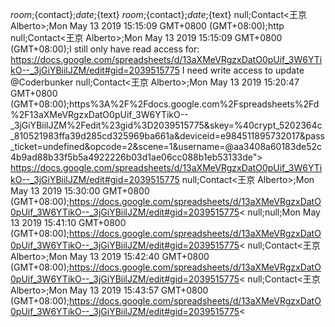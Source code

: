 ${room};${contact};${date};${text}
${room};${contact};${date};${text}
null;Contact<王京 Alberto>;Mon May 13 2019 15:15:09 GMT+0800 (GMT+08:00);http
null;Contact<王京 Alberto>;Mon May 13 2019 15:15:09 GMT+0800 (GMT+08:00);I still only have read access for:<a target="_blank" href="/cgi-bin/mmwebwx-bin/webwxcheckurl?requrl=https%3A%2F%2Fdocs.google.com%2Fspreadsheets%2Fd%2F13aXMeVRgzxDatO0pUif_3W6YTikO--_3jGiYBiilJZM%2Fedit%23gid%3D2039515775&skey=%40crypt_5202364c_810521983ffa39d285cd325969ba661a&deviceid=e306808207835849&pass_ticket=undefined&opcode=2&scene=1&username=@aa3408a60183de52c4b9ad88b33f5b5a4922226b03d1ae06cc088b1eb53133de"> https://docs.google.com/spreadsheets/d/13aXMeVRgzxDatO0pUif_3W6YTikO--_3jGiYBiilJZM/edit#gid=2039515775</a> I need write access to update @Coderbunker
null;Contact<王京 Alberto>;Mon May 13 2019 15:20:47 GMT+0800 (GMT+08:00);https%3A%2F%2Fdocs.google.com%2Fspreadsheets%2Fd%2F13aXMeVRgzxDatO0pUif_3W6YTikO--_3jGiYBiilJZM%2Fedit%23gid%3D2039515775&skey=%40crypt_5202364c_810521983ffa39d285cd325969ba661a&deviceid=e984511895732017&pass_ticket=undefined&opcode=2&scene=1&username=@aa3408a60183de52c4b9ad88b33f5b5a4922226b03d1ae06cc088b1eb53133de"> https://docs.google.com/spreadsheets/d/13aXMeVRgzxDatO0pUif_3W6YTikO--_3jGiYBiilJZM/edit#gid=2039515775</a> 
null;Contact<王京 Alberto>;Mon May 13 2019 15:30:00 GMT+0800 (GMT+08:00);https://docs.google.com/spreadsheets/d/13aXMeVRgzxDatO0pUif_3W6YTikO--_3jGiYBiilJZM/edit#gid=2039515775<
null;null;Mon May 13 2019 15:41:10 GMT+0800 (GMT+08:00);https://docs.google.com/spreadsheets/d/13aXMeVRgzxDatO0pUif_3W6YTikO--_3jGiYBiilJZM/edit#gid=2039515775<
null;Contact<王京 Alberto>;Mon May 13 2019 15:42:40 GMT+0800 (GMT+08:00);https://docs.google.com/spreadsheets/d/13aXMeVRgzxDatO0pUif_3W6YTikO--_3jGiYBiilJZM/edit#gid=2039515775<
null;Contact<王京 Alberto>;Mon May 13 2019 15:43:57 GMT+0800 (GMT+08:00);https://docs.google.com/spreadsheets/d/13aXMeVRgzxDatO0pUif_3W6YTikO--_3jGiYBiilJZM/edit#gid=2039515775<
